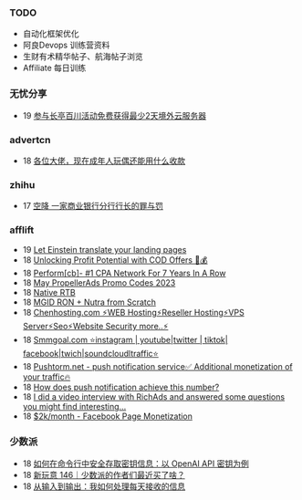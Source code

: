 ### TODO
-  自动化框架优化
-  阿良Devops 训练营资料
-  生财有术精华帖子、航海帖子浏览
-  Affiliate 每日训练

### 无忧分享
<!-- ruyo:START -->
-  19 [参与长亭百川活动免费获得最少2天境外云服务器](https://51.ruyo.net/18392.html)<!-- ruyo:END -->

### advertcn
<!-- advertcn:START -->
-  18 [各位大佬，现在成年人玩偶还能用什么收款](https://www.advertcn.com/forum.php?mod=viewthread&tid=110429)<!-- advertcn:END -->

### zhihu
<!-- zhihu:START -->
-  17 [空降 一家商业银行分行行长的罪与罚](http://zhuanlan.zhihu.com/p/629656591?utm_campaign=rss&utm_medium=rss&utm_source=rss&utm_content=title)<!-- zhihu:END -->

### afflift
<!-- afflift:START -->
-  19 [Let Einstein translate your landing pages](https://afflift.com/f/threads/let-einstein-translate-your-landing-pages.10962/)
-  18 [Unlocking Profit Potential with COD Offers 🚀💰](https://afflift.com/f/threads/unlocking-profit-potential-with-cod-offers-%F0%9F%9A%80%F0%9F%92%B0.10673/)
-  18 [Perform[cb]- #1 CPA Network For 7 Years In A Row](https://afflift.com/f/threads/perform-cb-1-cpa-network-for-7-years-in-a-row.10824/)
-  18 [May PropellerAds Promo Codes 2023](https://afflift.com/f/threads/may-propellerads-promo-codes-2023.10871/)
-  18 [Native RTB](https://afflift.com/f/threads/native-rtb.10841/)
-  18 [MGID RON + Nutra from Scratch](https://afflift.com/f/threads/mgid-ron-nutra-from-scratch.10949/)
-  18 [Chenhosting.com ⚡WEB Hosting⚡Reseller Hosting⚡VPS Server⚡Seo⚡Website Security more..⚡](https://afflift.com/f/threads/chenhosting-com-%E2%9A%A1web-hosting%E2%9A%A1reseller-hosting%E2%9A%A1vps-server%E2%9A%A1seo%E2%9A%A1website-security-more-%E2%9A%A1.10653/)
-  18 [Smmgoal.com ⭐instagram | youtube|twitter | tiktok| facebook|twich|soundcloudltraffic⭐](https://afflift.com/f/threads/smmgoal-com-%E2%AD%90instagram-youtube-twitter-tiktok-facebook-twich-soundcloudltraffic%E2%AD%90.6393/)
-  18 [Pushtorm.net - push notification service✅ Additional monetization of your traffic🔥](https://afflift.com/f/threads/pushtorm-net-push-notification-service%E2%9C%85-additional-monetization-of-your-traffic%F0%9F%94%A5.10363/)
-  18 [How does push notification achieve this number?](https://afflift.com/f/threads/how-does-push-notification-achieve-this-number.10924/)
-  18 [I did a video interview with RichAds and answered some questions you might find interesting...](https://afflift.com/f/threads/i-did-a-video-interview-with-richads-and-answered-some-questions-you-might-find-interesting.10727/)
-  18 [$2k/month - Facebook Page Monetization](https://afflift.com/f/threads/2k-month-facebook-page-monetization.10637/)<!-- afflift:END -->

### 少数派
<!-- sspai:START -->
-  18 [如何在命令行中安全存取密钥信息：以 OpenAI API 密钥为例](https://sspai.com/prime/story/terminal-credentials-tips)
-  18 [新玩意 146｜少数派的作者们最近买了啥？](https://sspai.com/post/79885)
-  18 [从输入到输出：我如何处理每天接收的信息](https://sspai.com/post/79792)<!-- sspai:END -->
